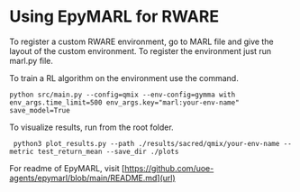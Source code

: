# Using EpyMARL for RWARE

To register a custom RWARE environment, go to MARL file and give the layout of the custom environment. To register the environment just run marl.py file.

To train a RL algorithm on the environment use the command.

```shell
python src/main.py --config=qmix --env-config=gymma with env_args.time_limit=500 env_args.key="marl:your-env-name" save_model=True
```

To visualize results, run from the root folder.

```shell
 python3 plot_results.py --path ./results/sacred/qmix/your-env-name --metric test_return_mean --save_dir ./plots
```

For readme of EpyMARL, visit [https://github.com/uoe-agents/epymarl/blob/main/README.md](url)
 
